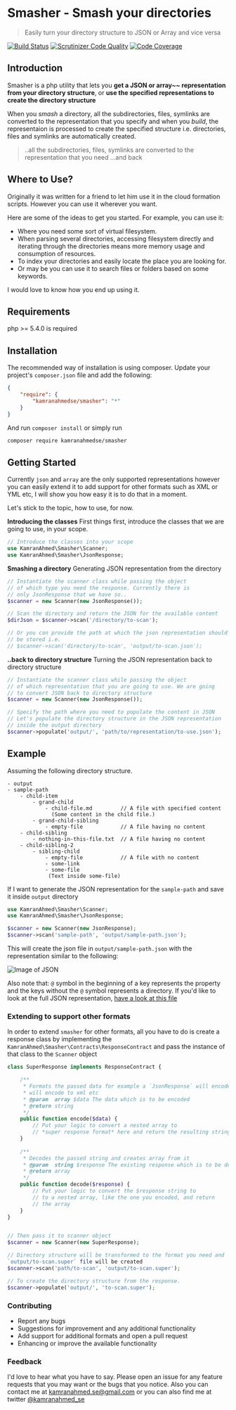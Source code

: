 # Smasher - Smash your directories 

> Easily turn your directory structure to JSON or Array and vice versa

[![Build Status](https://travis-ci.org/kamranahmedse/smasher.svg?branch=master)](https://travis-ci.org/kamranahmedse/smasher)
[![Scrutinizer Code Quality](https://scrutinizer-ci.com/g/kamranahmedse/smasher/badges/quality-score.png?b=master)](https://scrutinizer-ci.com/g/kamranahmedse/smasher/?branch=master)
[![Code Coverage](https://scrutinizer-ci.com/g/kamranahmedse/smasher/badges/coverage.png?b=master)](https://scrutinizer-ci.com/g/kamranahmedse/smasher/?branch=master)

## Introduction

Smasher is a php utility that lets you **get a JSON or array~~ representation from your directory structure**, or **use the specified representations to create the directory structure**

When you *smash* a directory, all the subdirectories, files, symlinks are converted to the representation that you specify and when you *build*, the representaion is processed to create the specified structure i.e. directories, files and symlinks are automatically created.

> ..all the subdirectories, files, symlinks are converted to the representation that you need ...and back

## Where to Use?

Originally it was written for a friend to let him use it in the cloud formation scripts. However you can use it wherever you want. 

Here are some of the ideas to get you started. For example, you can use it:

- Where you need some sort of virtual filesystem. 
- When parsing several directories, accessing filesystem directly and iterating through the directories means more memory usage and consumption of resources. 
- To index your directories and easily locate the place you are looking for. 
- Or may be you can use it to search files or folders based on some keywords.

I would love to know how you end up using it.

## Requirements

php >= 5.4.0 is required

## Installation
The recommended way of installation is using composer. Update your project's `composer.json` file and add the following:

```json
{
    "require": {
        "kamranahmedse/smasher": "*"
    }
}
```

And run `composer install` or simply run 

```bash
composer require kamranahmedse/smasher
```

## Getting Started

Currently `json` and `array` are the only supported representations however you can easily extend it to add support for other formats such as XML or YML etc, I will show you how easy it is to do that in a moment.

Let's stick to the topic, how to use, for now.

**Introducing the classes** First things first, introduce the classes that we are going to use, in your scope.

```php
// Introduce the classes into your scope
use KamranAhmed\Smasher\Scanner;
use KamranAhmed\Smasher\JsonResponse;
```

**Smashing a directory** Generating JSON representation from the directory

```php
// Instantiate the scanner class while passing the object
// of which type you need the response. Currently there is
// only JsonResponse that we have so..
$scanner = new Scanner(new JsonResponse());

// Scan the directory and return the JSON for the available content
$dirJson = $scanner->scan('/directory/to-scan');

// Or you can provide the path at which the json representation should
// be stored i.e.
// $scanner->scan('directory/to-scan', 'output/to-scan.json');

```

**..back to directory structure** Turning the JSON representation back to directory structure

```php
// Instantiate the scanner class while passing the object
// of which representation that you are going to use. We are going
// to convert JSON back to directory structure
$scanner = new Scanner(new JsonResponse());

// Specify the path where you need to populate the content in JSON
// Let's populate the directory structure in the JSON representation
// inside the output directory
$scanner->populate('output/', 'path/to/representation/to-use.json');
```

## Example

Assuming the following directory structure.

```
- output
- sample-path
    - child-item
        - grand-child
            - child-file.md         // A file with specified content
              (Some content in the child file.)
        - grand-child-sibling
            - empty-file            // A file having no content
    - child-sibling
        - nothing-in-this-file.txt  // A file having no content
    - child-sibling-2
        - sibling-child
            - empty-file            // A file with no content
            - some-link
            - some-file
             (Text inside some-file)
```

If I want to generate the JSON representation for the `sample-path` and save it inside `output` directory

```php
use KamranAhmed\Smasher\Scanner;
use KamranAhmed\Smasher\JsonResponse;

$scanner = new Scanner(new JsonResponse);
$scanner->scan('sample-path', 'output/sample-path.json');
```

This will create the json file in `output/sample-path.json` with the representation similar to the following:

![Image of JSON](http://i.imgur.com/ZN5cWAY.png)

Also note that: `@` symbol in the beginning of a key represents the property and the keys without the `@` symbol represents a directory. If you'd like to look at the full JSON representation, [have a look at this file](https://raw.githubusercontent.com/kamranahmedse/smasher/master/tests/data/scanned-samples/scanned-json.json)


### Extending to support other formats

In order to extend `smasher` for other formats, all you have to do is create a response class by implementing the `KamranAhmed\Smasher\Contracts\ResponseContract` and pass the instance of that class to the `Scanner` object

```php
class SuperResponse implements ResponseContract {

    /**
     * Formats the passed data for example a `JsonResponse` will encode to json, `XMLResponse`
     * will encode to xml etc
     * @param  array $data The data which is to be encoded
     * @return string
     */
    public function encode($data) {
        // Put your logic to convert a nested array to 
        // *super response format* here and return the resulting string
    }
    
    /**
     * Decodes the passed string and creates array from it
     * @param  string $response The existing response which is to be decoded to array
     * @return array
     */
    public function decode($response) {
        // Put your logic to convert the $response string to
        // to a nested array, like the one you encoded, and return
        // the array
    }
}


// Then pass it to scanner object
$scanner = new Scanner(new SuperResponse);

// Directory structure will be transformed to the format you need and 
`output/to-scan.super` file will be created
$scanner->scan('path/to-scan', 'output/to-scan.super');

// To create the directory structure from the response.
$scanner->populate('output/', 'to-scan.super');
```

### Contributing

- Report any bugs
- Suggestions for improvement and any additional functionality
- Add support for additional formats and open a pull request
- Enhancing or improve the available functionality

### Feedback

I'd love to hear what you have to say. Please open an issue for any feature requests that you may want or the bugs that you notice. Also you can contact me at kamranahmed.se@gmail.com or you can also find me at twitter [@kamranahmed_se](http://twitter.com/kamranahmed_se)



